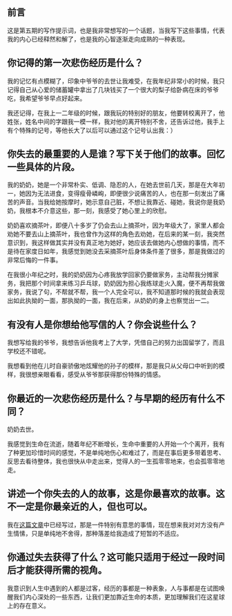 ## 前言

这是第五期的写作提示词，也是我非常想写的一个话题，当我写下这些事情，代表我的内心已经释然和解了，也是我的心智逐渐走向成熟的一种表现。

## 你记得的第一次悲伤经历是什么？

我的记忆有点模糊了，印象中爷爷的去世让我难受，在我年纪非常小的时候，我只记得自己从心爱的储蓄罐中拿出了几块钱买了一个很大的梨子给卧病在床的爷爷吃，我希望爷爷早点好起来。

我还记得，在我上一二年级的时候，跟我玩的特别好的朋友，他要转校离开了，他姓张，姓名中间的字跟我一模一样，我对他的离开特别不舍，还告诉过他，我手上有个特殊的记号，等他长大了以后可以通过这个记号认出我：）

## 你失去的最重要的人是谁？写下关于他们的故事。回忆一些具体的片段。

我的奶奶，她是一个非常朴实、低调、隐忍的人，在她去世前几天，那是在大年初一，她因为无法进食，变得瘦骨嶙峋，即便很少说痛苦的人，也在那一刻发出了痛苦的声音。当我给她按摩时，她示意自己脏，不想让我靠近、碰她，我说你是我奶奶，我根本不介意这些，那一刻，我感受了她心里上的欣慰。

奶奶喜欢摘茶叶，即便八十多岁了仍会去山上摘茶叶，因为年级大了，家里人都会劝她不要去山上摘茶叶，我也曾作为这样的角色去劝她，在后来的某一刻，我突然意识到，我这样做其实并没有真正地为她好，她应该去做她内心想做的事情，而不是待在家度日如年，我感觉到她没去采摘茶叶后身体条件差了很多，那是我做过的非常后悔的一件事。

在我很小年纪之时，我的奶奶因为心疼我放学回家仍要做家务，主动帮我分摊家务，我把那个时间拿来练习乒乓球，奶奶因为担心我练球走火入魔，便不再帮我做家务，我说了句，不帮就不帮，我一个人完全可以，我不知道那时候的我就会表现出如此执拗的一面，那执拗的一面，我在后来，从奶奶的身上也察觉出一二。

## 有没有人是你想给他写信的人？你会说些什么？

我想写给我的爷爷，我想告诉他我考上了大学，凭借自己的努力出国留学了，而且学校还不错呢。

我想看到他在儿时自豪骄傲地炫耀他的孙子的模样，那是我只从父母口中听到的模样，我很想亲眼看看，感受从爷爷那获得那份特殊的情感。

## 你最近的一次悲伤经历是什么？与早期的经历有什么不同？

奶奶去世。

我感觉到生命在流逝，随着年纪不断增长，生命中重要的人开始一个个离开，我有了种更加珍惜时间的感觉，不是单纯地伤心和难过了，而是在事后更多带着思考、反思去看待整体，我也很快从中走出来，觉得人的一生孤零零地来，也会孤零零地走。

## 讲述一个你失去的人的故事，这是你最喜欢的故事。这不一定是你最亲近的人，但也可以。

我在[这篇文章](https://rolen.wiki/life-as-at-first-sight/)中已经写过，那是一件特别有意思的事情，现在想来我对对方没有产生情愫，只是单纯地不舍得，那种落差给我造成了短暂的不适应。

## 你通过失去获得了什么？这可能只适用于经过一段时间后才能获得所需的视角。

我意识到人生中遇到的人都是过客，经历的事都是一种表象，人与事都是在试图唤醒我们内心深处的一些东西，让我们更加靠近生命的本质，更加理解我们在这星球上的存在意义。